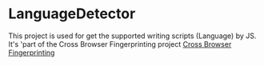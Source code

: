 # LanguageDetector
This project is used for get the supported writing scripts (Language) by JS. It's 'part of the Cross Browser Fingerprinting project
[Cross Browser Fingerprinting](https://github.com/Song-Li/cross_browser)

